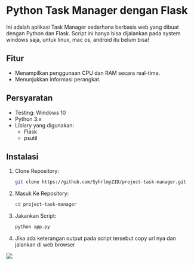 # Python Task Manager dengan Flask

Ini adalah aplikasi Task Manager sederhana berbasis web yang dibuat dengan Python dan Flask.
Script ini hanya bisa dijalankan pada system windows saja, untuk linux, mac os, android itu belum bisa!

## Fitur
- Menampilkan penggunaan CPU dan RAM secara real-time.
- Menunjukkan informasi perangkat.

## Persyaratan
- Testing: Windows 10
- Python 3.x
- Liblary yang digunakan:
  - Flask
  - psutil

## Instalasi
1. Clone Repository:
   ```bash
   git clone https://github.com/SyhrlmyZID/project-task-manager.git

2. Masuk Ke Repository:
   ```bash
   cd project-task-manager

3. Jakankan Script:
   ```bash
   python app.py

4. Jika ada keterangan output pada script tersebut copy url nya dan jalankan di web browser
   
![](screenshot.gif)
